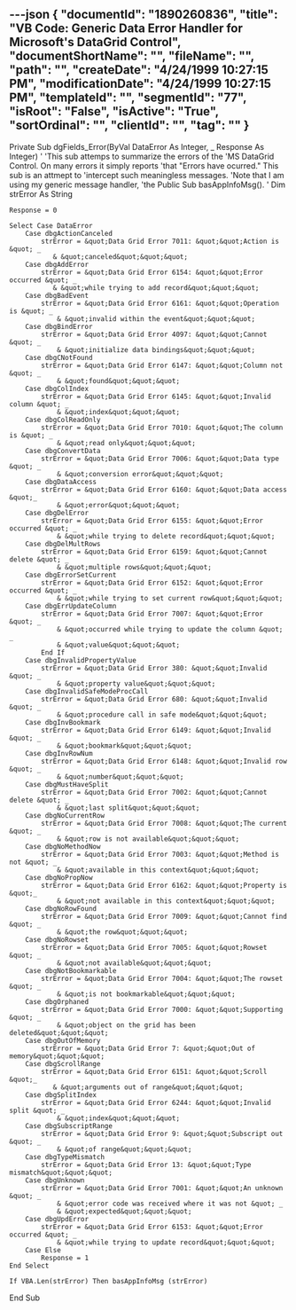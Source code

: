 ---json
{
  "documentId": "1890260836",
  "title": "VB Code: Generic Data Error Handler for Microsoft's DataGrid Control",
  "documentShortName": "",
  "fileName": "",
  "path": "",
  "createDate": "4/24/1999 10:27:15 PM",
  "modificationDate": "4/24/1999 10:27:15 PM",
  "templateId": "",
  "segmentId": "77",
  "isRoot": "False",
  "isActive": "True",
  "sortOrdinal": "",
  "clientId": "",
  "tag": ""
}
---

Private Sub dgFields_Error(ByVal DataError As Integer, _
    Response As Integer)
   '
   'This sub attemps to summarize the errors of the
   'MS DataGrid Control. On many errors it simply reports
   'that &quot;Errors have ocurred.&quot; This sub is an attmept to
   'intercept such meaningless messages.
   'Note that I am using my generic message handler,
   'the Public Sub basAppInfoMsg().
   '
    Dim strError As String
    
    Response = 0

    Select Case DataError
        Case dbgActionCanceled
            strError = &quot;Data Grid Error 7011: &quot;&quot;Action is &quot; _
               & &quot;canceled&quot;&quot;&quot;
        Case dbgAddError
            strError = &quot;Data Grid Error 6154: &quot;&quot;Error occurred &quot; _
               & &quot;while trying to add record&quot;&quot;&quot;
        Case dbgBadEvent
            strError = &quot;Data Grid Error 6161: &quot;&quot;Operation is &quot; _
                & &quot;invalid within the event&quot;&quot;&quot;
        Case dbgBindError
            strError = &quot;Data Grid Error 4097: &quot;&quot;Cannot &quot; _
                & &quot;initialize data bindings&quot;&quot;&quot;
        Case dbgCNotFound
            strError = &quot;Data Grid Error 6147: &quot;&quot;Column not &quot; _
                & &quot;found&quot;&quot;&quot;
        Case dbgColIndex
            strError = &quot;Data Grid Error 6145: &quot;&quot;Invalid column &quot; _
                & &quot;index&quot;&quot;&quot;
        Case dbgColReadOnly
            strError = &quot;Data Grid Error 7010: &quot;&quot;The column is &quot; _
                & &quot;read only&quot;&quot;&quot;
        Case dbgConvertData
            strError = &quot;Data Grid Error 7006: &quot;&quot;Data type &quot; _
                & &quot;conversion error&quot;&quot;&quot;
        Case dbgDataAccess
            strError = &quot;Data Grid Error 6160: &quot;&quot;Data access &quot;_
                & &quot;error&quot;&quot;&quot;
        Case dbgDelError
            strError = &quot;Data Grid Error 6155: &quot;&quot;Error occurred &quot; _
                & &quot;while trying to delete record&quot;&quot;&quot;
        Case dbgDelMultRows
            strError = &quot;Data Grid Error 6159: &quot;&quot;Cannot delete &quot; _
                & &quot;multiple rows&quot;&quot;&quot;
        Case dbgErrorSetCurrent
            strError = &quot;Data Grid Error 6152: &quot;&quot;Error occurred &quot; _
                & &quot;while trying to set current row&quot;&quot;&quot;
        Case dbgErrUpdateColumn
            strError = &quot;Data Grid Error 7007: &quot;&quot;Error &quot; _
                & &quot;occurred while trying to update the column &quot; _
                & &quot;value&quot;&quot;&quot;
            End If
        Case dbgInvalidPropertyValue
            strError = &quot;Data Grid Error 380: &quot;&quot;Invalid &quot; _
                & &quot;property value&quot;&quot;&quot;
        Case dbgInvalidSafeModeProcCall
            strError = &quot;Data Grid Error 680: &quot;&quot;Invalid &quot; _ 
                & &quot;procedure call in safe mode&quot;&quot;&quot;
        Case dbgInvBookmark
            strError = &quot;Data Grid Error 6149: &quot;&quot;Invalid &quot; _
                & &quot;bookmark&quot;&quot;&quot;
        Case dbgInvRowNum
            strError = &quot;Data Grid Error 6148: &quot;&quot;Invalid row &quot; _
                & &quot;number&quot;&quot;&quot;
        Case dbgMustHaveSplit
            strError = &quot;Data Grid Error 7002: &quot;&quot;Cannot delete &quot; _
                & &quot;last split&quot;&quot;&quot;
        Case dbgNoCurrentRow
            strError = &quot;Data Grid Error 7008: &quot;&quot;The current &quot; _
                & &quot;row is not available&quot;&quot;&quot;
        Case dbgNoMethodNow
            strError = &quot;Data Grid Error 7003: &quot;&quot;Method is not &quot; _
                & &quot;available in this context&quot;&quot;&quot;
        Case dbgNoPropNow
            strError = &quot;Data Grid Error 6162: &quot;&quot;Property is &quot;_
                & &quot;not available in this context&quot;&quot;&quot;
        Case dbgNoRowFound
            strError = &quot;Data Grid Error 7009: &quot;&quot;Cannot find &quot; _
                & &quot;the row&quot;&quot;&quot;
        Case dbgNoRowset
            strError = &quot;Data Grid Error 7005: &quot;&quot;Rowset &quot; _
                & &quot;not available&quot;&quot;&quot;
        Case dbgNotBookmarkable
            strError = &quot;Data Grid Error 7004: &quot;&quot;The rowset &quot; _
                & &quot;is not bookmarkable&quot;&quot;&quot;
        Case dbgOrphaned
            strError = &quot;Data Grid Error 7000: &quot;&quot;Supporting &quot; _
                & &quot;object on the grid has been deleted&quot;&quot;&quot;
        Case dbgOutOfMemory
            strError = &quot;Data Grid Error 7: &quot;&quot;Out of memory&quot;&quot;&quot;
        Case dbgScrollRange
            strError = &quot;Data Grid Error 6151: &quot;&quot;Scroll &quot;_
               & &quot;arguments out of range&quot;&quot;&quot;
        Case dbgSplitIndex
            strError = &quot;Data Grid Error 6244: &quot;&quot;Invalid split &quot; _
                & &quot;index&quot;&quot;&quot;
        Case dbgSubscriptRange
            strError = &quot;Data Grid Error 9: &quot;&quot;Subscript out &quot; _
                & &quot;of range&quot;&quot;&quot;
        Case dbgTypeMismatch
            strError = &quot;Data Grid Error 13: &quot;&quot;Type mismatch&quot;&quot;&quot;
        Case dbgUnknown
            strError = &quot;Data Grid Error 7001: &quot;&quot;An unknown &quot; _
                & &quot;error code was received where it was not &quot; _
                & &quot;expected&quot;&quot;&quot;
        Case dbgUpdError
            strError = &quot;Data Grid Error 6153: &quot;&quot;Error occurred &quot; _
                & &quot;while trying to update record&quot;&quot;&quot;
        Case Else
            Response = 1
    End Select
    
    If VBA.Len(strError) Then basAppInfoMsg (strError)
    
End Sub
